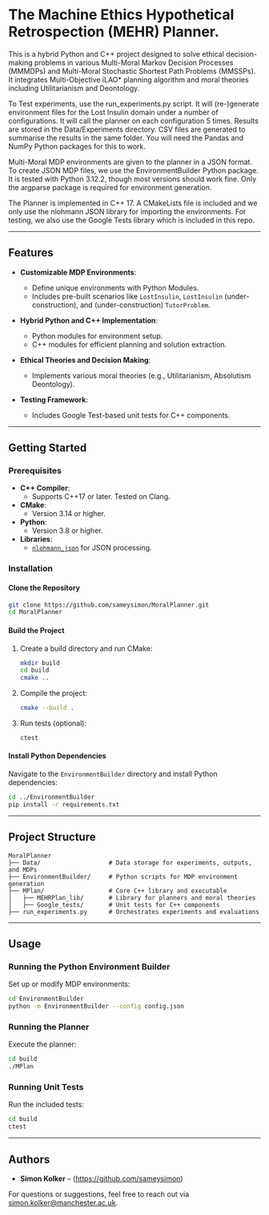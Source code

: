 # The Machine Ethics Hypothetical Retrospection (MEHR) Planner.

This is a hybrid Python and C++ project designed to solve ethical decision-making problems in various Multi-Moral Markov Decision Processes (MMMDPs) and Multi-Moral Stochastic Shortest Path Problems (MMSSPs). It integrates Multi-Objective iLAO* planning algorithm and moral theories including Utilitarianism and Deontology.

To Test experiments, use the run_experiments.py script.
It will (re-)generate environment files for the Lost Insulin domain under a number of configurations. It will call the planner on each configuration 5 times. Results are stored in the Data/Experiments directory. CSV files are generated to summarise the results in the same folder. You will need the Pandas and NumPy Python packages for this to work.

Multi-Moral MDP environments are given to the planner in a JSON format. To create JSON MDP files, we use the EnvironmentBuilder Python package. It is tested with Python 3.12.2, though most versions should work fine. Only the argparse package is required for environment generation.

The Planner is implemented in C++ 17. A CMakeLists file is included and we only use the nlohmann JSON library for importing the environments. For testing, we also use the Google Tests library which is included in this repo.

---

## Features

- **Customizable MDP Environments**:
  - Define unique environments with Python Modules.
  - Includes pre-built scenarios like `LostInsulin`, `LostInsulin` (under-construction), and (under-construction) `TutorProblem`. 

- **Hybrid Python and C++ Implementation**:
  - Python modules for environment setup.
  - C++ modules for efficient planning and solution extraction.

- **Ethical Theories and Decision Making**:
  - Implements various moral theories (e.g., Utilitarianism, Absolutism Deontology).

- **Testing Framework**:
  - Includes Google Test-based unit tests for C++ components.

---

## Getting Started

### Prerequisites

- **C++ Compiler**:
  - Supports C++17 or later. Tested on Clang.
- **CMake**:
  - Version 3.14 or higher.
- **Python**:
  - Version 3.8 or higher.
- **Libraries**:
  - [`nlohmann_json`](https://github.com/nlohmann/json) for JSON processing.

### Installation

#### Clone the Repository

```bash
git clone https://github.com/sameysimon/MoralPlanner.git
cd MoralPlanner
```

#### Build the Project

1. Create a build directory and run CMake:

   ```bash
   mkdir build
   cd build
   cmake ..
   ```

2. Compile the project:

   ```bash
   cmake --build .
   ```

3. Run tests (optional):

   ```bash
   ctest
   ```

#### Install Python Dependencies

Navigate to the `EnvironmentBuilder` directory and install Python dependencies:

```bash
cd ../EnvironmentBuilder
pip install -r requirements.txt
```

---

## Project Structure

```
MoralPlanner
├── Data/                   # Data storage for experiments, outputs, and MDPs
├── EnvironmentBuilder/     # Python scripts for MDP environment generation
├── MPlan/                  # Core C++ library and executable
│   ├── MEHRPlan_lib/       # Library for planners and moral theories
│   ├── Google_tests/       # Unit tests for C++ components
├── run_experiments.py      # Orchestrates experiments and evaluations
```

---

## Usage

### Running the Python Environment Builder

Set up or modify MDP environments:

```bash
cd EnvironmentBuilder
python -m EnvironmentBuilder --config config.json
```

### Running the Planner

Execute the planner:

```bash
cd build
./MPlan
```

### Running Unit Tests

Run the included tests:

```bash
cd build
ctest
```


---

## Authors

- **Simon Kolker** – (https://github.com/sameysimon)

For questions or suggestions, feel free to reach out via [simon.kolker@manchester.ac.uk](mailto:simon.kolker@manchester.ac.uk).
```

